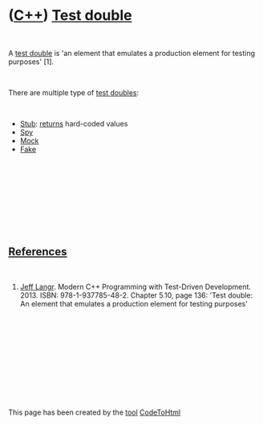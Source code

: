 



 

 

 

 

 

([C++](Cpp.htm)) [Test double](CppTestDouble.htm)
=================================================

 

A [test double](CppTestDouble.htm) is 'an element that emulates a
production element for testing purposes' \[1\].

 

There are multiple type of [test doubles](CppTestDouble.htm):

 

-   [Stub](CppStub.htm): [returns](CppReturn.htm) hard-coded values
-   [Spy](CppSpy.htm)
-   [Mock](CppMock.htm)
-   [Fake](CppFake.htm)

 

 

 

 

 

[References](CppReferences.htm)
-------------------------------

 

1.  [Jeff Langr](CppJeffLangr.htm). Modern C++ Programming with
    Test-Driven Development. 2013. ISBN: 978-1-937785-48-2. Chapter
    5.10, page 136: 'Test double: An element that emulates a production
    element for testing purposes'

 

 

 

 

 





 




This page has been created by the [tool](Tools.htm)
[CodeToHtml](ToolCodeToHtml.htm)
